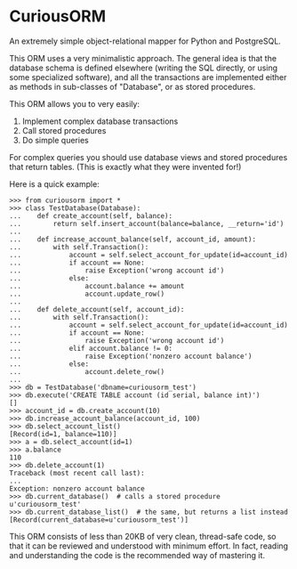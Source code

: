 CuriousORM
==========

An extremely simple object-relational mapper for Python and PostgreSQL.

This ORM uses a very minimalistic approach. The general idea is
that the database schema is defined elsewhere (writing the SQL
directly, or using some specialized software), and all the
transactions are implemented either as methods in sub-classes of
"Database", or as stored procedures. 

This ORM allows you to very easily:

1. Implement complex database transactions
2. Call stored procedures
3. Do simple queries

For complex queries you should use database views and stored
procedures that return tables. (This is exactly what they were
invented for!)

Here is a quick example:

    >>> from curiousorm import *
    >>> class TestDatabase(Database):
    ...    def create_account(self, balance):
    ...        return self.insert_account(balance=balance, __return='id')
    ...
    ...    def increase_account_balance(self, account_id, amount):
    ...        with self.Transaction():
    ...            account = self.select_account_for_update(id=account_id)
    ...            if account == None:
    ...                raise Exception('wrong account id')
    ...            else:
    ...                account.balance += amount
    ...                account.update_row()
    ...
    ...    def delete_account(self, account_id):
    ...        with self.Transaction():
    ...            account = self.select_account_for_update(id=account_id)
    ...            if account == None:
    ...                raise Exception('wrong account id')
    ...            elif account.balance != 0:
    ...                raise Exception('nonzero account balance')
    ...            else:
    ...                account.delete_row()
    ...        
    >>> db = TestDatabase('dbname=curiousorm_test')
    >>> db.execute('CREATE TABLE account (id serial, balance int)')
    []
    >>> account_id = db.create_account(10)
    >>> db.increase_account_balance(account_id, 100)
    >>> db.select_account_list()
    [Record(id=1, balance=110)]
    >>> a = db.select_account(id=1)
    >>> a.balance
    110
    >>> db.delete_account(1)
    Traceback (most recent call last):
    ...
    Exception: nonzero account balance
    >>> db.current_database()  # calls a stored procedure
    u'curiousorm_test'
    >>> db.current_database_list()  # the same, but returns a list instead
    [Record(current_database=u'curiousorm_test')]
    
This ORM consists of less than 20KB of very clean, thread-safe
code, so that it can be reviewed and understood with minimum
effort. In fact, reading and understanding the code is the
recommended way of mastering it.
